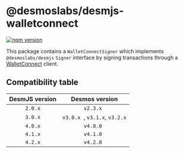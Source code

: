 # @desmoslabs/desmjs-walletconnect

[![npm version](https://img.shields.io/npm/v/@desmoslabs/desmjs-walletconnect.svg)](https://www.npmjs.com/package/@desmoslabs/desmjs-walletconnect)

This package contains a `WalletConnectSigner` which implements `@desmoslabs/desmjs` `Signer` interface 
by signing transactions through a [WalletConnect](https://walletconnect.com) client.  

## Compatibility table

| DesmJS version |        Desmos version         | 
|:--------------:|:-----------------------------:|
|    `2.0.x`     |           `v2.3.x `           |
|    `3.0.x`     | `v3.0.x `, `v3.1.x`, `v3.2.x` |
|    `4.0.x`     |           `v4.0.0 `           |
|    `4.1.x`     |           `v4.1.0 `           |
|    `4.2.x`     |           `v4.2.0 `           |
